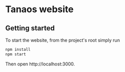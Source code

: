 # Tanaos website

## Getting started

To start the website, from the project's root simply run

```bash
npm install
npm start
```

Then open http://localhost:3000.
